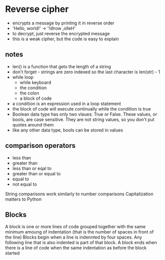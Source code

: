 # Reverse cipher

* encrypts a message by printing it in reverse order
* 'Hello, world!' -> '!dlrow ,olleH'
* to decrypt, just reverse the encrypted message
* this is a weak cipher, but the code is easy to explain

## notes

* len() is a function that gets the length of a string
* don't forget - strings are zero indexed so the last character is len(str) - 1
* while loop
	* while keyboard
	* the condition
	* the colon
	* a block of code
* a condition is an expression used in a loop statement
* the block of code will execute continually while the condition is true
* Boolean data type has only two vlaues: True or False. These values, or bools, are case sensitive. They are not string values, so you don't put quotes around them
* like any other data type, bools can be stored in values

## comparison operators

* less than
* greater than
* less than or eqal to 
* greater than or equal to
* equal to
* not equal to

String comparisons work similarly to number comparisons
Capitalization matters to Python

## Blocks

A block is one or more lines of code grouped together with the same minimum amoung of indentation (that is the number of spaces in front of the line)
Blocks begin when a line is indennted by four spaces. Any following line that is also indented is part of that block. 
A block ends when there is a line of code when the same indentation as before the block started




